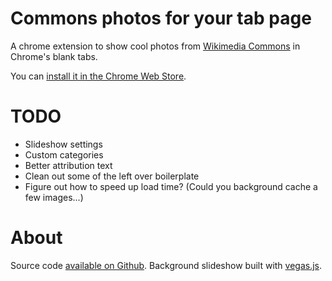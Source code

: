 # Commons photos for your tab page

A chrome extension to show cool photos from [Wikimedia Commons](https://commons.wikimedia.org) in Chrome's blank tabs.

You can [install it in the Chrome Web Store](https://chrome.google.com/webstore/detail/commons-tab/afbiobjnggllnimnbhddficgaigcfmcp).

# TODO

 - Slideshow settings
 - Custom categories
 - Better attribution text
 - Clean out some of the left over boilerplate
 - Figure out how to speed up load time? (Could you background cache a few images...)

# About

Source code [available on Github](https://github.com/slaporte/commons-tab). Background slideshow built with [vegas.js](http://vegas.jaysalvat.com/).
